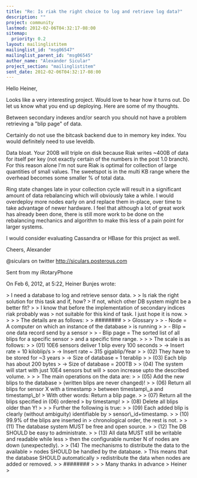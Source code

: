 ```yaml
---
title: "Re: Is riak the right choice to log and retrieve log data?"
description: ""
project: community
lastmod: 2012-02-06T04:32:17-08:00
sitemap:
  priority: 0.2
layout: mailinglistitem
mailinglist_id: "msg06547"
mailinglist_parent_id: "msg06545"
author_name: "Alexander Sicular"
project_section: "mailinglistitem"
sent_date: 2012-02-06T04:32:17-08:00
---
```



Hello Heiner,

Looks like a very interesting project. Would love to hear how it turns out. Do 
let us know what you end up deploying. Here are some of my thoughts. 

Between secondary indexes and/or search you should not have a problem 
retrieving a "blip page" of data. 

Certainly do not use the bitcask backend due to in memory key index. You would 
definitely need to use leveldb.

Data bloat. Your 200B will triple on disk because Riak writes ~400B of data for 
itself per key (not exactly certain of the numbers in the post 1.0 branch). For 
this reason alone I'm not sure Riak is optimal for collection of large 
quantities of small values. The sweetspot is in the multi KB range where the 
overhead becomes some smaller % of total data. 

Ring state changes late in your collection cycle will result in a significant 
amount of data rebalancing which will obviously take a while. I would 
overdeploy more nodes early on and replace them in-place, over time to take 
advantage of newer hardware. I feel that although a lot of great work has 
already been done, there is still more work to be done on the rebalancing 
mechanics and algorithm to make this less of a pain point for larger systems. 

I would consider evaluating Cassandra or HBase for this project as well. 

Cheers,
Alexander

@siculars on twitter
http://siculars.posterous.com

Sent from my iRotaryPhone

On Feb 6, 2012, at 5:22, Heiner Bunjes  wrote:

&gt; I need a database to log and retrieve sensor data.
&gt; 
&gt; Is riak the right solution for this task and if, how?
&gt; If not, which other DB system might be a better fit?
&gt; 
&gt; I know that before the implementation of secondary indices riak probably was 
&gt; not suitable for this kind of task. I just hope it is now.
&gt; 
&gt; 
&gt; 
&gt; The details are as follows:
&gt; 
&gt; ######## 
&gt; 
&gt; Glossary
&gt; 
&gt; - Node = A computer on which an instance of the database
&gt; is running
&gt; 
&gt; - Blip = one data record send by a sensor
&gt; 
&gt; - Blip page = The sorted list of all blips for a specific sensor
&gt; and a specific time range.
&gt; 
&gt; 
&gt; The scale is as follows:
&gt; 
&gt; (01) 10E6 sensors deliver 1 blip every 100 seconds
&gt; -&gt; Insert rate = 10 kiloblip/s
&gt; -&gt; Insert rate ~ 315 gigablip/Year
&gt; 
&gt; (02) They have to be stored for ~3 years
&gt; -&gt; Size of database = 1 terablip
&gt; 
&gt; (03) Each blip has about 200 bytes
&gt; -&gt; Size of database = 200TB
&gt; 
&gt; (04) The system will start with just 10E4 sensors but will
&gt; soon increase upto the described volume.
&gt; 
&gt; 
&gt; The main operations on the data are:
&gt; 
&gt; (05) Add the new blips to the database
&gt; (written blips are never changed)!
&gt; 
&gt; (06) Return all blips for sensor X with a timestamp
&gt; between timestamp\\_a and timestamp\\_b!
&gt; With other words: Return a blip page.
&gt; 
&gt; (07) Return all the blips specified in (06) ordered
&gt; by timestamp!
&gt; 
&gt; (08) Delete all blips older than Y!
&gt; 
&gt; 
&gt; Further the following is true:
&gt; 
&gt; (09) Each added blip is clearly (without ambiguity) identifiable by
&gt; sensor\\_id+timestamp.
&gt; 
&gt; (10) 99.9% of the blips are inserted in
&gt; chronological order, the rest is not.
&gt; 
&gt; (11) The database system MUST be free and open source.
&gt; 
&gt; (12) The DB SHOULD be easy to administrate.
&gt; 
&gt; (13) All data MUST still be writable and readable while less
&gt; then the configurable number N of nodes are down (unexpectedly).
&gt; 
&gt; (14) The mechanisms to distribute the data to the available
&gt; nodes SHOULD be handled by the database.
&gt; This means that the database SHOULD automatically
&gt; redistribute the data when nodes are added or removed.
&gt; 
&gt; ######## 
&gt; 
&gt; 
&gt; Many thanks in advance
&gt; Heiner
&gt; 

